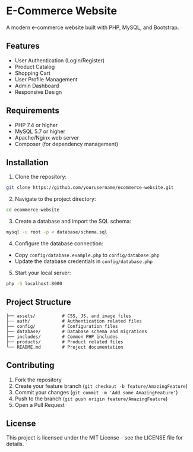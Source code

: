 # E-Commerce Website

A modern e-commerce website built with PHP, MySQL, and Bootstrap.

## Features

- User Authentication (Login/Register)
- Product Catalog
- Shopping Cart
- User Profile Management
- Admin Dashboard
- Responsive Design

## Requirements

- PHP 7.4 or higher
- MySQL 5.7 or higher
- Apache/Nginx web server
- Composer (for dependency management)

## Installation

1. Clone the repository:

```bash
git clone https://github.com/yourusername/ecommerce-website.git
```

2. Navigate to the project directory:

```bash
cd ecommerce-website
```

3. Create a database and import the SQL schema:

```bash
mysql -u root -p < database/schema.sql
```

4. Configure the database connection:

- Copy `config/database.example.php` to `config/database.php`
- Update the database credentials in `config/database.php`

5. Start your local server:

```bash
php -S localhost:8000
```

## Project Structure

```
├── assets/          # CSS, JS, and image files
├── auth/            # Authentication related files
├── config/          # Configuration files
├── database/        # Database schema and migrations
├── includes/        # Common PHP includes
├── products/        # Product related files
└── README.md        # Project documentation
```

## Contributing

1. Fork the repository
2. Create your feature branch (`git checkout -b feature/AmazingFeature`)
3. Commit your changes (`git commit -m 'Add some AmazingFeature'`)
4. Push to the branch (`git push origin feature/AmazingFeature`)
5. Open a Pull Request

## License

This project is licensed under the MIT License - see the LICENSE file for details.
